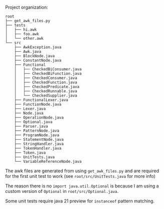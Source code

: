 Project organization:

```
root
├── get_awk_files.py
├── tests
│   ├── hi.awk
│   ├── foo.awk
│   └── other.awk
└── src
    ├── AwkException.java
    ├── Awk.java
    ├── BlockNode.java
    ├── ConstantNode.java
    ├── Functional
    │   ├── CheckedBiConsumer.java
    │   ├── CheckedBiFunction.java
    │   ├── CheckedConsumer.java
    │   ├── CheckedFunction.java
    │   ├── CheckedPredicate.java
    │   ├── CheckedRunnable.java
    │   └── CheckedSupplier.java
    ├── FunctionalLexer.java
    ├── FunctionNode.java
    ├── Lexer.java
    ├── Node.java
    ├── OperationNode.java
    ├── Optional.java
    ├── Parser.java
    ├── PatternNode.java
    ├── ProgramNode.java
    ├── StatementNode.java
    ├── StringHandler.java
    ├── TokenHandler.java
    ├── Token.java
    ├── UnitTests.java
    └── VariableReferenceNode.java
```

The awk files are generated from using `get_awk_files.py` and are required for the first unit test to work (see `root/src/UnitTests.java` for more info)

The reason there is no `import java.util.Optional` is because I am using a custom version of `Optional` in `root/src/Optional.java`.

Some unit tests require java 21 preview for `instanceof` pattern matching.